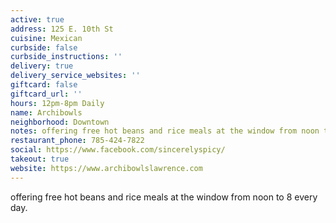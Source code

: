 ```yaml
---
active: true
address: 125 E. 10th St
cuisine: Mexican
curbside: false
curbside_instructions: ''
delivery: true
delivery_service_websites: ''
giftcard: false
giftcard_url: ''
hours: 12pm-8pm Daily
name: Archibowls
neighborhood: Downtown
notes: offering free hot beans and rice meals at the window from noon to 8 every day.
restaurant_phone: 785-424-7822
social: https://www.facebook.com/sincerelyspicy/
takeout: true
website: https://www.archibowlslawrence.com
---
```


offering free hot beans and rice meals at the window from noon to 8 every day.